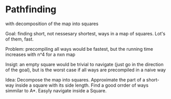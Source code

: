 # Pathfinding
with decomposition of the map into squares

Goal: finding short, not nessesary shortest, ways in a map of squares. Lot's of them, fast.

Problem: precompiling all ways would be fastest, but the running time increases with n^4 for a nxn map

Insigt: an empty square would be trivial to navigate (just go in the direction of the goal), but is the worst case if all ways are 
        precompiled in a naive way

Idea: Decompose the map into squares. Approximate the part of a short-way inside a square with its side length. Find a good orrder of ways simmilar to A*. Easyly navigate inside a Square. 
